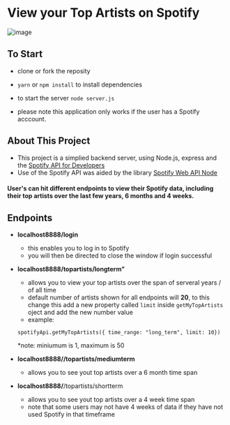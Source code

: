 # View your Top Artists on Spotify
![image](https://user-images.githubusercontent.com/69110329/131253030-5710162c-9198-4d93-95e0-e639e75399aa.png)
## To Start
- clone or fork the reposity 
- ``yarn`` or ``npm install`` to install dependencies
- to start the server ``node server.js``

- please note this application only works if the user has a Spotify acccount.

## About This Project
- This project is a simplied backend server, using Node.js, express and the [Spotify API for Developers](https://developer.spotify.com/)
- Use of the Spotify API was aided by the library [Spotify Web API Node](https://github.com/thelinmichael/spotify-web-api-node)

<h4>User's can hit different endpoints to view their Spotify data, including their top artists over the last few years, 6 months and 4 weeks.</h4>

## Endpoints

* **localhost8888/login**
    * this enables you to log in to Spotify
    * you will then be directed to close the window if login successful 
    
    
* **localhost8888/topartists/longterm"**
    * allows you to view your top artists over the span of serveral years / of all time
    * default number of artists shown for all endpoints will **20**, to this change this add a new property called ``limit`` inside ``getMyTopArtists`` oject and add the new number value
    * example:
   
    ``spotifyApi.getMyTopArtists({
      time_range: "long_term",
      limit: 10})``
      
    *note: miniumum is 1, maximum is 50


* **localhost8888//topartists/mediumterm**
    * allows you to see yout top artists over a 6 month time span


* **localhost8888/**/topartists/shortterm
     * allows you to see yout top artists over a 4 week time span
     * note that some users may not have 4 weeks of data if they have not used Spotify in that timeframe


